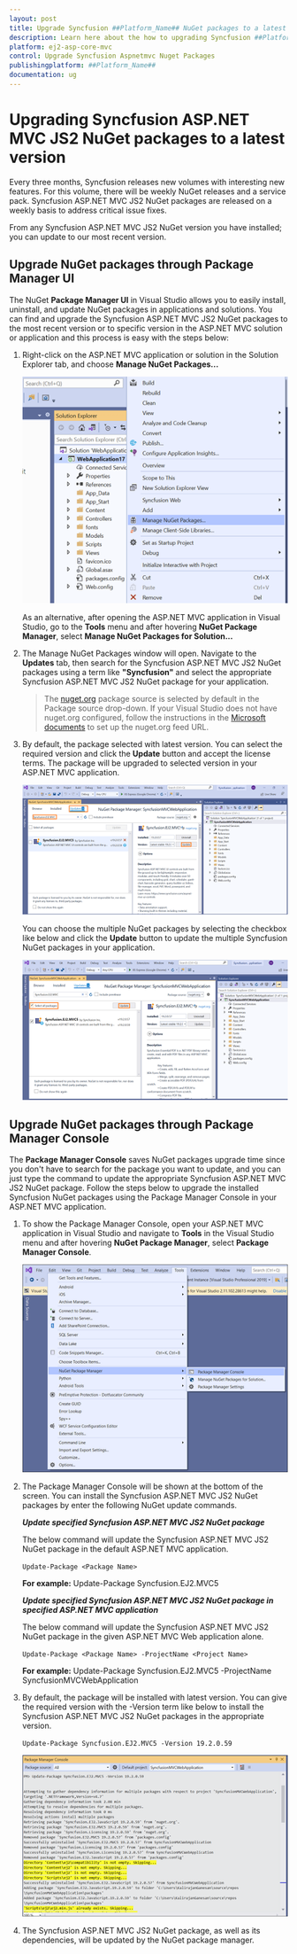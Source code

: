 ```yaml
---
layout: post
title: Upgrade Syncfusion ##Platform_Name## NuGet packages to a latest version
description: Learn here about the how to upgrading Syncfusion ##Platform_Name## NuGet packages to a latest version using NuGet manager and package manager UI.
platform: ej2-asp-core-mvc
control: Upgrade Syncfusion Aspnetmvc Nuget Packages
publishingplatform: ##Platform_Name##
documentation: ug
---
```


# Upgrading Syncfusion ASP.NET MVC JS2 NuGet packages to a latest version

Every three months, Syncfusion releases new volumes with interesting new features. For this volume, there will be weekly NuGet releases and a service pack. Syncfusion ASP.NET MVC JS2 NuGet packages are released on a weekly basis to address critical issue fixes.

From any Syncfusion ASP.NET MVC JS2 NuGet version you have installed; you can update to our most recent version.

## Upgrade NuGet packages through Package Manager UI

The NuGet **Package Manager UI** in Visual Studio allows you to easily install, uninstall, and update NuGet packages in applications and solutions. You can find and upgrade the Syncfusion ASP.NET MVC JS2 NuGet packages to the most recent version or to specific version in the ASP.NET MVC solution or application and this process is easy with the steps below:

1. Right-click on the ASP.NET MVC application or solution in the Solution Explorer tab, and choose **Manage NuGet Packages...**

    ![Manage NuGet Packages add-in](images/ManageNuGet.png)

    As an alternative, after opening the ASP.NET MVC application in Visual Studio, go to the **Tools** menu and after hovering **NuGet Package Manager**, select **Manage NuGet Packages for Solution...**

2. The Manage NuGet Packages window will open. Navigate to the **Updates** tab, then search for the Syncfusion ASP.NET MVC JS2 NuGet packages using a term like **"Syncfusion"** and select the appropriate Syncfusion ASP.NET MVC JS2 NuGet package for your application.

    > The [nuget.org](https://api.nuget.org/v3/index.json) package source is selected by default in the Package source drop-down. If your Visual Studio does not have nuget.org configured, follow the instructions in the [Microsoft documents](https://docs.microsoft.com/en-us/nuget/tools/package-manager-ui#package-sources) to set up the nuget.org feed URL.

3. By default, the package selected with latest version. You can select the required version and click the **Update** button and accept the license terms. The package will be upgraded to selected version in your ASP.NET MVC application.

    ![ASP.NET MVC Upgrade](images/NuGetUpgrade.png)

    You can choose the multiple NuGet packages by selecting the checkbox like below and click the **Update** button to update the multiple Syncfusion NuGet packages in your application.

    ![ASP.NET MVC Upgrade](images/MultipleNuGetUpgrade.png)

## Upgrade NuGet packages through Package Manager Console

The **Package Manager Console** saves NuGet packages upgrade time since you don't have to search for the package you want to update, and you can just type the command to update the appropriate Syncfusion ASP.NET MVC JS2 NuGet package. Follow the steps below to upgrade the installed Syncfusion NuGet packages using the Package Manager Console in your ASP.NET MVC application.

1. To show the Package Manager Console, open your ASP.NET MVC application in Visual Studio and navigate to **Tools** in the Visual Studio menu and after hovering **NuGet Package Manager**, select **Package Manager Console**.

    ![Package Manager Console](images/console.png)

2. The Package Manager Console will be shown at the bottom of the screen. You can install the Syncfusion ASP.NET MVC JS2 NuGet packages by enter the following NuGet update commands.

    ***Update specified Syncfusion ASP.NET MVC JS2 NuGet package***

    The below command will update the Syncfusion ASP.NET MVC JS2 NuGet package in the default ASP.NET MVC application.

    ```Update-Package <Package Name>```

    **For example:** Update-Package Syncfusion.EJ2.MVC5

    ***Update specified Syncfusion ASP.NET MVC JS2 NuGet package in specified ASP.NET MVC application***

    The below command will update the Syncfusion ASP.NET MVC JS2 NuGet package in the given ASP.NET MVC Web application alone.

    ```Update-Package <Package Name> -ProjectName <Project Name>```

    **For example:** Update-Package Syncfusion.EJ2.MVC5 -ProjectName SyncfusionMVCWebApplication

3. By default, the package will be installed with latest version. You can give the required version with the -Version term like below to install the Syncfusion ASP.NET MVC JS2 NuGet packages in the appropriate version.

    ```Update-Package Syncfusion.EJ2.MVC5 -Version 19.2.0.59```

    ![Package Manager Console Output](images/UpdateConsole.PNG)

4. The Syncfusion ASP.NET MVC JS2 NuGet package, as well as its dependencies, will be updated by the NuGet package manager.